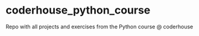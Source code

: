 # coderhouse_python_course
Repo with all projects and exercises from the Python course @ coderhouse
